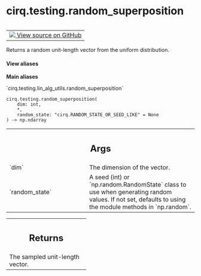 <div itemscope itemtype="http://developers.google.com/ReferenceObject">
<meta itemprop="name" content="cirq.testing.random_superposition" />
<meta itemprop="path" content="Stable" />
</div>

# cirq.testing.random_superposition

<!-- Insert buttons and diff -->

<table class="tfo-notebook-buttons tfo-api" align="left">

<td>
  <a target="_blank" href="https://github.com/quantumlib/cirq/tree/master/cirq/testing/lin_alg_utils.py">
    <img src="https://www.tensorflow.org/images/GitHub-Mark-32px.png" />
    View source on GitHub
  </a>
</td>
</table>



Returns a random unit-length vector from the uniform distribution.

<section class="expandable">
  <h4 class="showalways">View aliases</h4>
  <p>
<b>Main aliases</b>
<p>`cirq.testing.lin_alg_utils.random_superposition`</p>
</p>
</section>

<pre class="devsite-click-to-copy prettyprint lang-py tfo-signature-link">
<code>cirq.testing.random_superposition(
    dim: int,
    *,
    random_state: "cirq.RANDOM_STATE_OR_SEED_LIKE" = None
) -> np.ndarray
</code></pre>



<!-- Placeholder for "Used in" -->


<!-- Tabular view -->
 <table class="responsive fixed orange">
<colgroup><col width="214px"><col></colgroup>
<tr><th colspan="2"><h2 class="add-link">Args</h2></th></tr>

<tr>
<td>
`dim`
</td>
<td>
The dimension of the vector.
</td>
</tr><tr>
<td>
`random_state`
</td>
<td>
A seed (int) or `np.random.RandomState` class to use when
generating random values. If not set, defaults to using the module
methods in `np.random`.
</td>
</tr>
</table>



<!-- Tabular view -->
 <table class="responsive fixed orange">
<colgroup><col width="214px"><col></colgroup>
<tr><th colspan="2"><h2 class="add-link">Returns</h2></th></tr>
<tr class="alt">
<td colspan="2">
The sampled unit-length vector.
</td>
</tr>

</table>

